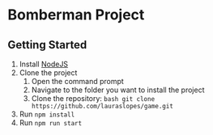 # Bomberman Project

## Getting Started

1. Install [NodeJS](https://nodejs.org/en/)
1. Clone the project 
    1. Open the command prompt
    1. Navigate to the folder you want to install the project
    1. Clone the repository: 
    `bash git clone https://github.com/lauraslopes/game.git`
1. Run `npm install`
1. Run `npm run start`